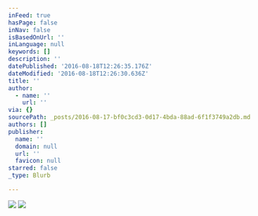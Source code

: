 ```yaml
---
inFeed: true
hasPage: false
inNav: false
isBasedOnUrl: ''
inLanguage: null
keywords: []
description: ''
datePublished: '2016-08-18T12:26:35.176Z'
dateModified: '2016-08-18T12:26:30.636Z'
title: ''
author:
  - name: ''
    url: ''
via: {}
sourcePath: _posts/2016-08-17-bf0c3cd3-0d17-4bda-88ad-6f1f3749a2db.md
authors: []
publisher:
  name: ''
  domain: null
  url: ''
  favicon: null
starred: false
_type: Blurb

---
```

![](https://the-grid-user-content.s3-us-west-2.amazonaws.com/c8b58f4d-476c-4626-9fba-dc4443b8e368.png)
![](https://the-grid-user-content.s3-us-west-2.amazonaws.com/2a33423b-f512-4f45-90c8-3fbb4da0444f.png)